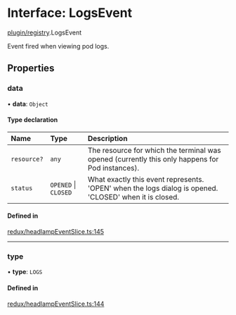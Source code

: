 # Interface: LogsEvent

[plugin/registry](../modules/plugin_registry.md).LogsEvent

Event fired when viewing pod logs.

## Properties

### data

• **data**: `Object`

#### Type declaration

| Name | Type | Description |
| :------ | :------ | :------ |
| `resource?` | `any` | The resource for which the terminal was opened (currently this only happens for Pod instances). |
| `status` | `OPENED` \| `CLOSED` | What exactly this event represents. 'OPEN' when the logs dialog is opened. 'CLOSED' when it is closed. |

#### Defined in

[redux/headlampEventSlice.ts:145](https://github.com/headlamp-k8s/headlamp/blob/65bfc11e/frontend/src/redux/headlampEventSlice.ts#L145)

___

### type

• **type**: `LOGS`

#### Defined in

[redux/headlampEventSlice.ts:144](https://github.com/headlamp-k8s/headlamp/blob/65bfc11e/frontend/src/redux/headlampEventSlice.ts#L144)
